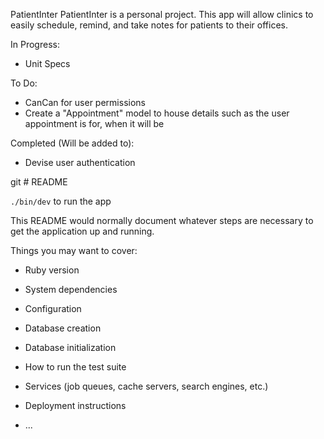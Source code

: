 PatientInter
PatientInter is a personal project. This app will allow clinics to easily schedule, remind, and take notes for patients to their offices.

In Progress:
- Unit Specs

To Do:
- CanCan for user permissions
- Create a "Appointment" model to house details such as the user appointment is for, when it will be

Completed (Will be added to):
- Devise user authentication


git # README

`./bin/dev` to run the app

This README would normally document whatever steps are necessary to get the
application up and running.

Things you may want to cover:

* Ruby version

* System dependencies

* Configuration

* Database creation

* Database initialization

* How to run the test suite

* Services (job queues, cache servers, search engines, etc.)

* Deployment instructions

* ...
